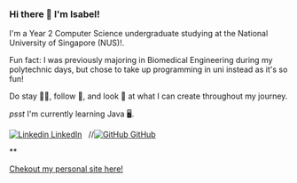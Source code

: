### Hi there 👋 I'm Isabel! 
<p> I'm a Year 2 Computer Science undergraduate studying at the National University of Singapore (NUS)!.
<p> Fun fact: I was previously majoring in Biomedical Engineering during my polytechnic days, but chose to take up programming in uni instead as it's so fun! </p>
<p> Do stay 🤲🏻, follow 💞, and look 🫣 at what I can create throughout my journey.</p>
<p> <i>psst</i> I'm currently learning Java 🖥.</p>

[![Linkedin](https://i.stack.imgur.com/gVE0j.png) LinkedIn](https://www.linkedin.com/in/isabel-chong-78b247169/)
&nbsp;
//[![GitHub](https://i.stack.imgur.com/tskMh.png) GitHub](https://github.com/IsabelChong)

**<p><a href="https://sites.google.com/view/isabelchong/home"> Chekout my personal site here! </a><p>
<!--
**IsabelChong/IsabelChong** is a ✨ _special_ ✨ repository because its `README.md` (this file) appears on your GitHub profile.

Here are some ideas to get you started:

- 🔭 I’m currently working on ...
- 🌱 I’m currently learning ...
- 👯 I’m looking to collaborate on ...
- 🤔 I’m looking for help with ...
- 💬 Ask me about ...
- 📫 How to reach me: ...
- 😄 Pronouns: ...
- ⚡ Fun fact: ...
-->
